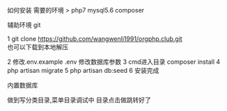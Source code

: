 如何安装
需要的环境 > php7  mysql5.6  composer

辅助环境 git  

1  git clone https://github.com/wangwenli1991/orgphp.club.git  
也可以下载到本地解压

2 修改.env.example   .env   修改数据库参数
3 cmd进入目录 composer install
4 php artisan migrate 
5 php artisan db:seed
6 安装完成


内置数据库

做到写分类目录,菜单目录调试中
目录点击做跳转好了